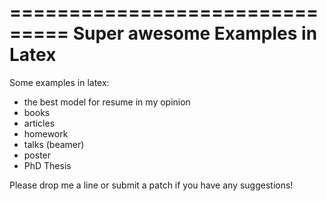 ===============================
Super awesome Examples in Latex
===============================

Some examples in latex:

- the best model for resume in my opinion
- books
- articles
- homework
- talks (beamer)
- poster
- PhD Thesis


Please drop me a line or submit a patch if you have any suggestions!